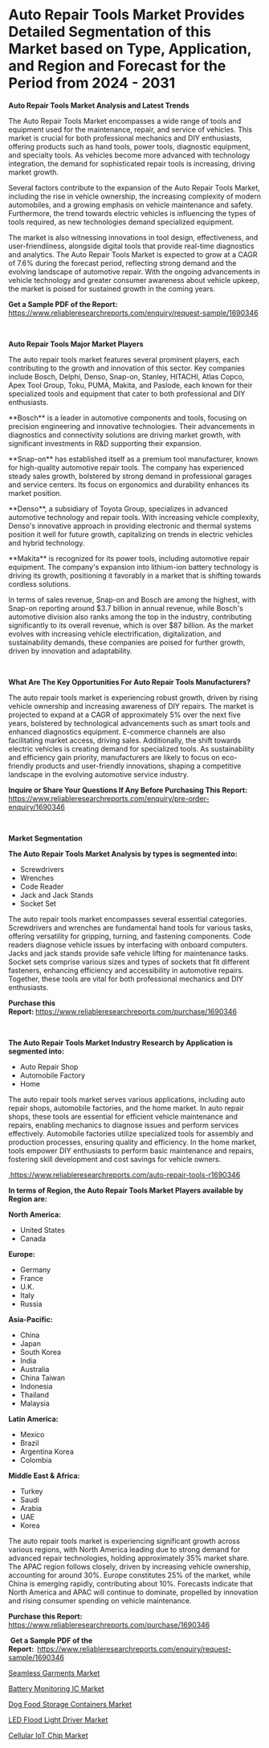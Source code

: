 <p><h1>Auto Repair Tools Market Provides Detailed Segmentation of this Market based on Type, Application, and Region and Forecast for the Period from 2024 - 2031</h1></p><p><strong>Auto Repair Tools Market Analysis and Latest Trends</strong></p>
<p><p>The Auto Repair Tools Market encompasses a wide range of tools and equipment used for the maintenance, repair, and service of vehicles. This market is crucial for both professional mechanics and DIY enthusiasts, offering products such as hand tools, power tools, diagnostic equipment, and specialty tools. As vehicles become more advanced with technology integration, the demand for sophisticated repair tools is increasing, driving market growth.</p><p>Several factors contribute to the expansion of the Auto Repair Tools Market, including the rise in vehicle ownership, the increasing complexity of modern automobiles, and a growing emphasis on vehicle maintenance and safety. Furthermore, the trend towards electric vehicles is influencing the types of tools required, as new technologies demand specialized equipment.</p><p>The market is also witnessing innovations in tool design, effectiveness, and user-friendliness, alongside digital tools that provide real-time diagnostics and analytics. The Auto Repair Tools Market is expected to grow at a CAGR of 7.6% during the forecast period, reflecting strong demand and the evolving landscape of automotive repair. With the ongoing advancements in vehicle technology and greater consumer awareness about vehicle upkeep, the market is poised for sustained growth in the coming years.</p></p>
<p><strong>Get a Sample PDF of the Report:&nbsp;</strong> <a href="https://www.reliableresearchreports.com/enquiry/request-sample/1690346?utm_campaign=1582&utm_medium=2&utm_source=Github&utm_content=ia&utm_term=17102024&utm_id=auto-repair-tools">https://www.reliableresearchreports.com/enquiry/request-sample/1690346</a></p>
<p>&nbsp;</p>
<p><strong>Auto Repair Tools Major Market Players</strong></p>
<p><p>The auto repair tools market features several prominent players, each contributing to the growth and innovation of this sector. Key companies include Bosch, Delphi, Denso, Snap-on, Stanley, HITACHI, Atlas Copco, Apex Tool Group, Toku, PUMA, Makita, and Paslode, each known for their specialized tools and equipment that cater to both professional and DIY enthusiasts.</p><p>**Bosch** is a leader in automotive components and tools, focusing on precision engineering and innovative technologies. Their advancements in diagnostics and connectivity solutions are driving market growth, with significant investments in R&D supporting their expansion.</p><p>**Snap-on** has established itself as a premium tool manufacturer, known for high-quality automotive repair tools. The company has experienced steady sales growth, bolstered by strong demand in professional garages and service centers. Its focus on ergonomics and durability enhances its market position.</p><p>**Denso**, a subsidiary of Toyota Group, specializes in advanced automotive technology and repair tools. With increasing vehicle complexity, Denso's innovative approach in providing electronic and thermal systems position it well for future growth, capitalizing on trends in electric vehicles and hybrid technology.</p><p>**Makita** is recognized for its power tools, including automotive repair equipment. The company's expansion into lithium-ion battery technology is driving its growth, positioning it favorably in a market that is shifting towards cordless solutions.</p><p>In terms of sales revenue, Snap-on and Bosch are among the highest, with Snap-on reporting around $3.7 billion in annual revenue, while Bosch's automotive division also ranks among the top in the industry, contributing significantly to its overall revenue, which is over $87 billion. As the market evolves with increasing vehicle electrification, digitalization, and sustainability demands, these companies are poised for further growth, driven by innovation and adaptability.</p></p>
<p>&nbsp;</p>
<p><strong>What Are The Key Opportunities For Auto Repair Tools Manufacturers?</strong></p>
<p><p>The auto repair tools market is experiencing robust growth, driven by rising vehicle ownership and increasing awareness of DIY repairs. The market is projected to expand at a CAGR of approximately 5% over the next five years, bolstered by technological advancements such as smart tools and enhanced diagnostics equipment. E-commerce channels are also facilitating market access, driving sales. Additionally, the shift towards electric vehicles is creating demand for specialized tools. As sustainability and efficiency gain priority, manufacturers are likely to focus on eco-friendly products and user-friendly innovations, shaping a competitive landscape in the evolving automotive service industry.</p></p>
<p><strong>Inquire or Share Your Questions If Any Before Purchasing This Report:</strong> <a href="https://www.reliableresearchreports.com/enquiry/pre-order-enquiry/1690346?utm_campaign=1582&utm_medium=2&utm_source=Github&utm_content=ia&utm_term=17102024&utm_id=auto-repair-tools">https://www.reliableresearchreports.com/enquiry/pre-order-enquiry/1690346</a></p>
<p>&nbsp;</p>
<p><strong>Market Segmentation</strong></p>
<p><strong>The Auto Repair Tools Market Analysis by types is segmented into:</strong></p>
<p><ul><li>Screwdrivers</li><li>Wrenches</li><li>Code Reader</li><li>Jack and Jack Stands</li><li>Socket Set</li></ul></p>
<p><p>The auto repair tools market encompasses several essential categories. Screwdrivers and wrenches are fundamental hand tools for various tasks, offering versatility for gripping, turning, and fastening components. Code readers diagnose vehicle issues by interfacing with onboard computers. Jacks and jack stands provide safe vehicle lifting for maintenance tasks. Socket sets comprise various sizes and types of sockets that fit different fasteners, enhancing efficiency and accessibility in automotive repairs. Together, these tools are vital for both professional mechanics and DIY enthusiasts.</p></p>
<p><strong>Purchase this Report:&nbsp;</strong><a href="https://www.reliableresearchreports.com/purchase/1690346?utm_campaign=1582&utm_medium=2&utm_source=Github&utm_content=ia&utm_term=17102024&utm_id=auto-repair-tools">https://www.reliableresearchreports.com/purchase/1690346</a></p>
<p>&nbsp;</p>
<p><strong>The Auto Repair Tools Market Industry Research by Application is segmented into:</strong></p>
<p><ul><li>Auto Repair Shop</li><li>Automobile Factory</li><li>Home</li></ul></p>
<p><p>The auto repair tools market serves various applications, including auto repair shops, automobile factories, and the home market. In auto repair shops, these tools are essential for efficient vehicle maintenance and repairs, enabling mechanics to diagnose issues and perform services effectively. Automobile factories utilize specialized tools for assembly and production processes, ensuring quality and efficiency. In the home market, tools empower DIY enthusiasts to perform basic maintenance and repairs, fostering skill development and cost savings for vehicle owners.</p></p>
<p><a href="https://www.reliableresearchreports.com/auto-repair-tools-r1690346?utm_campaign=1582&utm_medium=2&utm_source=Github&utm_content=ia&utm_term=17102024&utm_id=auto-repair-tools">&nbsp;https://www.reliableresearchreports.com/auto-repair-tools-r1690346</a></p>
<p><strong>In terms of Region, the Auto Repair Tools Market Players available by Region are:</strong></p>
<p>
    <p> <strong> North America: </strong>
        <ul>
            <li>United States</li>
            <li>Canada</li>
        </ul>
        </p> 
    <p> <strong> Europe: </strong>
        <ul>
            <li>Germany</li>
            <li>France</li>
            <li>U.K.</li>
            <li>Italy</li>
            <li>Russia</li>
        </ul>
        </p> 
    <p> <strong> Asia-Pacific: </strong>
        <ul>
            <li>China</li>
            <li>Japan</li>
            <li>South Korea</li>
            <li>India</li>
            <li>Australia</li>
            <li>China Taiwan</li>
            <li>Indonesia</li>
            <li>Thailand</li>
            <li>Malaysia</li>
        </ul>
        </p> 
    <p> <strong> Latin America: </strong>
        <ul>
            <li>Mexico</li>
            <li>Brazil</li>
            <li>Argentina Korea</li>
            <li>Colombia</li>
        </ul>
        </p> 
    <p> <strong> Middle East & Africa: </strong>
        <ul>
            <li>Turkey</li>
            <li>Saudi</li>
            <li>Arabia</li>
            <li>UAE</li>
            <li>Korea</li>
        </ul>
    </p>
    </p>
<p><p>The auto repair tools market is experiencing significant growth across various regions, with North America leading due to strong demand for advanced repair technologies, holding approximately 35% market share. The APAC region follows closely, driven by increasing vehicle ownership, accounting for around 30%. Europe constitutes 25% of the market, while China is emerging rapidly, contributing about 10%. Forecasts indicate that North America and APAC will continue to dominate, propelled by innovation and rising consumer spending on vehicle maintenance.</p></p>
<p><strong>Purchase this Report: </strong><a href="https://www.reliableresearchreports.com/purchase/1690346?utm_campaign=1582&utm_medium=2&utm_source=Github&utm_content=ia&utm_term=17102024&utm_id=auto-repair-tools">https://www.reliableresearchreports.com/purchase/1690346</a></p>
<p>&nbsp;<strong>Get a Sample PDF of the Report:&nbsp;&nbsp;</strong><a href="https://www.reliableresearchreports.com/enquiry/request-sample/1690346?utm_campaign=1582&utm_medium=2&utm_source=Github&utm_content=ia&utm_term=17102024&utm_id=auto-repair-tools">https://www.reliableresearchreports.com/enquiry/request-sample/1690346</a></p>
<p><strong></strong></p>
<p><p><a href="https://www.linkedin.com/pulse/seamless-garments-ecosystem-mapping-innovation-value-chains-sqtde?utm_campaign=1582&utm_medium=2&utm_source=Github&utm_content=ia&utm_term=17102024&utm_id=auto-repair-tools">Seamless Garments Market</a></p><p><a href="https://www.linkedin.com/pulse/battery-monitoring-ic-market-size-share-competitive-landscape-8prcf?utm_campaign=1582&utm_medium=2&utm_source=Github&utm_content=ia&utm_term=17102024&utm_id=auto-repair-tools">Battery Monitoring IC Market</a></p><p><a href="https://www.linkedin.com/pulse/dog-food-storage-containers-market-overview-regional-outlook-jmune?utm_campaign=1582&utm_medium=2&utm_source=Github&utm_content=ia&utm_term=17102024&utm_id=auto-repair-tools">Dog Food Storage Containers Market</a></p><p><a href="https://www.linkedin.com/pulse/global-led-flood-light-driver-industry-research-report-competitive-ft4ff?utm_campaign=1582&utm_medium=2&utm_source=Github&utm_content=ia&utm_term=17102024&utm_id=auto-repair-tools">LED Flood Light Driver Market</a></p><p><a href="https://www.linkedin.com/pulse/market-dynamics-future-trends-global-cellular-iot-chip-kz2hf?utm_campaign=1582&utm_medium=2&utm_source=Github&utm_content=ia&utm_term=17102024&utm_id=auto-repair-tools">Cellular IoT Chip Market</a></p></p>